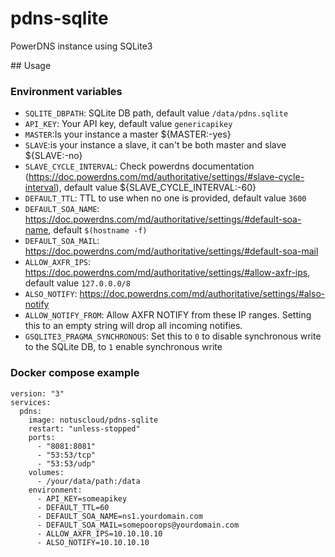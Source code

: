 # pdns-sqlite
PowerDNS instance using SQLite3

## Usage

### Environment variables

* `SQLITE_DBPATH`: SQLite DB path, default value `/data/pdns.sqlite`
* `API_KEY`: Your API key, default value `genericapikey`
* `MASTER`:Is your instance a master ${MASTER:-yes}
* `SLAVE`:is your instance a slave, it can't be both master and slave ${SLAVE:-no}
* `SLAVE_CYCLE_INTERVAL`: Check powerdns documentation (https://doc.powerdns.com/md/authoritative/settings/#slave-cycle-interval), default value ${SLAVE_CYCLE_INTERVAL:-60}
* `DEFAULT_TTL`: TTL to use when no one is provided, default value `3600`
* `DEFAULT_SOA_NAME`: https://doc.powerdns.com/md/authoritative/settings/#default-soa-name, default `$(hostname -f)`
* `DEFAULT_SOA_MAIL`: https://doc.powerdns.com/md/authoritative/settings/#default-soa-mail
* `ALLOW_AXFR_IPS`: https://doc.powerdns.com/md/authoritative/settings/#allow-axfr-ips, default value `127.0.0.0/8`
* `ALSO_NOTIFY`: https://doc.powerdns.com/md/authoritative/settings/#also-notify
* `ALLOW_NOTIFY_FROM`: Allow AXFR NOTIFY from these IP ranges. Setting this to an empty string will drop all incoming notifies.
* `GSQLITE3_PRAGMA_SYNCHRONOUS`: Set this to `0` to disable synchronous write to the SQLite DB, to `1` enable synchronous write

### Docker compose example

```
version: "3"
services:
  pdns:
    image: notuscloud/pdns-sqlite
    restart: "unless-stopped"
    ports:
      - "8081:8081"
      - "53:53/tcp"
      - "53:53/udp"
    volumes:
      - /your/data/path:/data
    environment:
      - API_KEY=someapikey
      - DEFAULT_TTL=60
      - DEFAULT_SOA_NAME=ns1.yourdomain.com
      - DEFAULT_SOA_MAIL=somepoorops@yourdomain.com
      - ALLOW_AXFR_IPS=10.10.10.10
      - ALSO_NOTIFY=10.10.10.10
```

